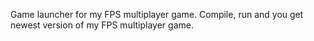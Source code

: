Game launcher for my FPS multiplayer game. 
Compile, run and you get newest version of my FPS multiplayer game.
